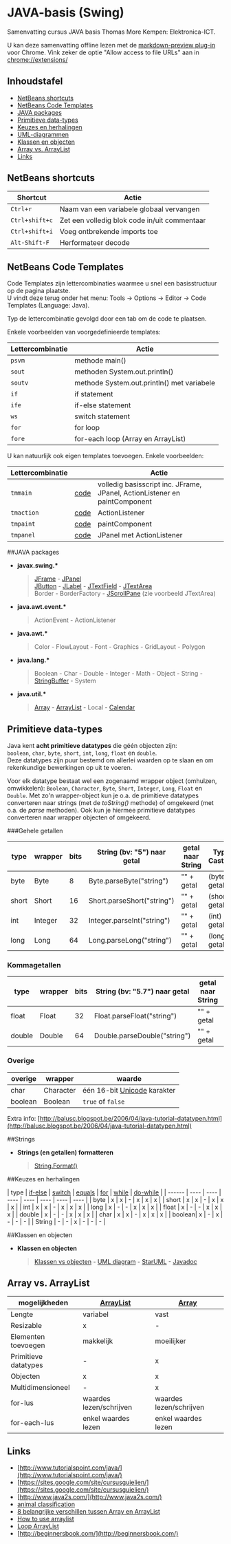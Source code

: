 JAVA-basis (Swing)
==========

Samenvatting cursus JAVA basis Thomas More Kempen: Elektronica-ICT.

U kan deze samenvatting offline lezen met de [markdown-preview plug-in](https://github.com/volca/markdown-preview) voor Chrome. Vink zeker de optie "Allow access to file URLs" aan in [chrome://extensions/](chrome://extensions/)

## Inhoudstafel

- [NetBeans shortcuts](#netbeans-shortcuts)
- [NetBeans Code Templates](#netbeans-code-templates)
- [JAVA packages](#java-packages)
- [Primitieve data-types](#primitieve-data-types)
- [Keuzes en herhalingen](#keuzes-en-herhalingen)
- [UML-diagrammen](UML/uml.md)
- [Klassen en objecten](#klassen-en-objecten)
- [Array vs. ArrayList](#array-vs-arraylist)
- [Links](#links)

## NetBeans shortcuts

| Shortcut        | Actie  |
| ------------- | -----|
| `Ctrl+r` | Naam van een variabele globaal vervangen |
| `Ctrl+shift+c` | Zet een volledig blok code in/uit commentaar |
| `Ctrl+shift+i` | Voeg ontbrekende imports toe |
| `Alt-Shift-F` | Herformateer decode |

## NetBeans Code Templates

Code Templates zijn lettercombinaties waarmee u snel een basisstructuur op de pagina plaatste.   
U vindt deze terug onder het menu: Tools -> Options -> Editor -> Code Templates (Language: Java).  

Typ de lettercombinatie gevolgd door een tab om de code te plaatsen.

Enkele voorbeelden van voorgedefinieerde templates:

| Lettercombinatie | Actie  |
| ------------- | -----|
| `psvm` | methode main() |
| `sout` | methoden System.out.println() |
| `soutv` | methode System.out.println() met variabele |
| `if` | if statement |
| `ife` | if-else statement |
| `ws` | switch statement |
| `for` | for loop |
| `fore` | for-each loop (Array en ArrayList) |

U kan natuurlijk ook eigen templates toevoegen. Enkele voorbeelden:

| Lettercombinatie |  | Actie  |
| ------------- | ----- | -----|
| `tmmain` | [code](codeTemplates/tmmain.md) | volledig basisscript inc. JFrame, JPanel, ActionListener en paintComponent  |
| `tmaction` | [code](codeTemplates/custom.md#tmaction) | ActionListener |
| `tmpaint` | [code](codeTemplates/custom.md#tmpaint) | paintComponent |
| `tmpanel` | [code](codeTemplates/custom.md#tmpanel) | JPanel met ActionListener |

##JAVA packages

*   **javax.swing.\***

    > [JFrame](swing/JFrame.md) - [JPanel](swing/JPanel.md)   
    > [JButton](swing/JButton.md) - [JLabel](swing/JLabel.md) - [JTextField](swing/JTextField.md)  - [JTextArea](swing/JTextArea.md)  
    > Border - BorderFactory - [JScrollPane](swing/JTextArea.md) (zie voorbeeld JTextArea)
*   **java.awt.event.\***

    >  ActionEvent - ActionListener
*   **java.awt.\***

    >  Color - FlowLayout - Font - Graphics - GridLayout - Polygon
*   **java.lang.\***

    >  Boolean - Char - Double - Integer - Math - Object - String - [StringBuffer](javaLang/stringBuffer.md) - System
*   **java.util.\***

    >  [Array](javaUtil/array.md) - [ArrayList](javaUtil/arrayList.md) - Local - [Calendar](http://tutorials.jenkov.com/java-date-time/java-util-calendar.html)

## Primitieve data-types

Java kent **acht primitieve datatypes** die géén objecten zijn:  
`boolean`, `char`, `byte`, `short`, `int`, `long`, `float` en `double`.  
Deze datatypes zijn puur bestemd om allerlei waarden op te slaan en om rekenkundige bewerkingen op uit te voeren.  

Voor elk datatype bestaat wel een zogenaamd wrapper object (omhulzen, omwikkelen): `Boolean`, `Character`, `Byte`, `Short`, `Integer`, `Long`, `Float` en `Double`. 
Met zo'n wrapper-object kun je o.a. de primitieve datatypes converteren naar strings (met de *toString()* methode) of omgekeerd (met o.a. de *parse* methoden). Ook kun je hiermee primitieve datatypes converteren naar wrapper objecten of omgekeerd.

###Gehele getallen

| type |  wrapper  |bits | String (bv: "5") naar getal| getal naar String | Type Casting |
| ------------- | -----|------------------ |  ---- | ---- | ----|
| byte |  Byte | 8 | Byte.parseByte("string") | "" + getal | (byte) getal |
| short | Short| 16 | Short.parseShort("string") | "" + getal |  (short) getal |
| int |Integer| 32 |  Integer.parseInt("string") | "" + getal | (int) getal |
| long | Long|64 | Long.parseLong("string") |  "" + getal | (long) getal |

### Kommagetallen

| type |  wrapper  |bits | String (bv: "5.7") naar getal| getal naar String | Type Casting |
| ------------- | -----|----------------- |  --- | ---- | ----|
| float | Float| 32 | Float.parseFloat("string") | "" + getal | (float) getal |
| double | Double|  64 |  Double.parseDouble("string") | "" + getal | (double) getal |

### Overige

| overige |  wrapper  | waarde |
| ------------- | -----| ------------- |
| char | Character |één 16-bit [Unicode](http://nl.wikipedia.org/wiki/Unicode) karakter | 
| boolean | Boolean|  `true` of `false` |

Extra info: [http://balusc.blogspot.be/2006/04/java-tutorial-datatypen.html](http://balusc.blogspot.be/2006/04/java-tutorial-datatypen.html)

##Strings

*   **Strings (en getallen) formatteren**

    > [String.Format()](string/format.md)

##Keuzes en herhalingen

| type   | [if-else](keuze_herhaling/if.md)  | [switch](keuze_herhaling/switch.md) | [equals](keuze_herhaling/equals.md)  | [for](keuze_herhaling/for.md) | [while](keuze_herhaling/for.md) | [do-while](keuze_herhaling/for.md) |
| ------ | ---- | ---- | ---- | ---- | ---- | ---- | ---- |
| byte   | x | x | - | x | x | x |
| short  | x | x | - | x | x | x |
| int    | x | x | - | x | x | x |
| long   | x | - | - | x | x | x |
| float  | x | - | - | x | x | x |
| double | x | - | - | x | x | x |
| char   | x | x | - | x | x | x |
| boolean| x | - | x | - | - | - |
| String | - | - | x | - | - | - |


##Klassen en objecten

*   **Klassen en objecten**

    > [Klassen vs objecten](klassen/klassen.md) - [UML diagram](UML/uml.md) - [StarUML](http://staruml.io/) - [Javadoc](javadoc/javadoc.md)  
    
## Array vs. ArrayList

| mogelijkheden | [ArrayList](javaUtil/arrayList.md) | [Array](javaUtil/array.md) |
| ------ | ---- | ---- |
| Lengte | variabel | vast |
| Resizable | x | - |
| Elementen toevoegen | makkelijk | moeilijker |
| Primitieve datatypes | - | x |
| Objecten | x | x |
| Multidimensioneel | - | x |
| for-lus | waardes lezen/schrijven | waardes lezen/schrijven |
| for-each-lus | enkel waardes lezen | enkel waardes lezen |
 

## Links

- [http://www.tutorialspoint.com/java/](http://www.tutorialspoint.com/java/)
- [https://sites.google.com/site/cursusguielien/](https://sites.google.com/site/cursusguielien/)
- [http://www.java2s.com/](http://www.java2s.com/)
- [animal classification](http://kendeanagudo.hubpages.com/hub/Facts-about-Animals-Its-Types-and-Classification#)
- [8 belangrijke verschillen tussen Array en ArrayList](http://javahungry.blogspot.com/2015/03/difference-between-array-and-arraylist-in-java-example.html)  
- [How to use arraylist](http://examples.javacodegeeks.com/core-java/util/arraylist/arraylist-in-java-example-how-to-use-arraylist/)
- [Loop ArrayList](http://beginnersbook.com/2013/12/how-to-loop-arraylist-in-java/)
- [http://beginnersbook.com/](http://beginnersbook.com/)